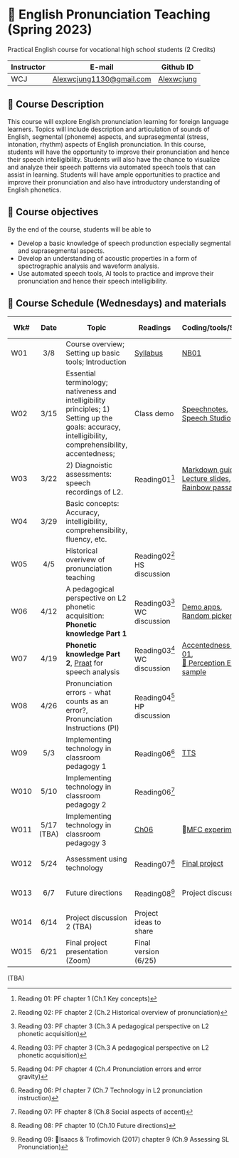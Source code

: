 # 📕 English Pronunciation Teaching (Spring 2023)
Practical English course for vocational high school students (2 Credits)

|Instructor|E-mail|Github ID|
|--|--|--|
|WCJ|Alexwcjung1130@gmail.com|[Alexwcjung](https://github.com/Alexwcjung)|

## 🍃 Course Description
This course will explore English pronunciation learning for foreign language learners. Topics will include description and articulation of sounds of English, segmental (phoneme) aspects, and suprasegmental (stress, intonation, rhythm) aspects of English pronunciation. In this course, students will have the opportunity to improve their pronunciation and hence their speech intelligibility. Students will also have the chance to visualize and analyze their speech patterns via automated speech tools that can assist in learning. Students will have ample opportunities to practice and improve their pronunciation and also have introductory understanding of English phonetics.

## 🍃 Course objectives
By the end of the course, students will be able to
+ Develop a basic knowledge of speech produnction especially segmental and suprasegmental aspects.
+ Develop an understanding of acoustic properties in a form of spectrographic analysis and waveform analysis.
+ Use automated speech tools, AI tools to practice and improve their pronunciation and hence their speech intelligibility.

## 🍃 Course Schedule (Wednesdays) and materials


|Wk#|Date|Topic|Readings|Coding/tools/Slides|Activities & Assignments|
|--|:--:|--|--|--|--|
|W01|3/8|Course overview; Setting up basic tools; Introduction|[Syllabus](https://github.com/MK316/Spring2023/blob/main/EPA/data/S23Syllabus_PhD_AssmEngPron.pdf)|[NB01](https://github.com/MK316/Spring2023/blob/main/EPA/EPA_W01.md)|[Todo](https://github.com/MK316/Spring2023/blob/main/EPA/todo_01.md), [Praat recording](https://github.com/MK316/Spring2023/blob/main/data/praat_recording.pdf)|
|W02|3/15|Essential terminology; nativeness and intelligibility principles; 1) Setting up the goals: accuracy, intelligibility, comprehensibility, accentedness;  |Class demo|[Speechnotes](https://speechnotes.co/), [Speech Studio](https://speech.microsoft.com/portal/pronunciationassessmenttool)||
|W03|3/22|2) Diagnoistic assessments: speech recordings of L2. |Reading01[^1] |[Markdown guide](https://docs.github.com/en/get-started/writing-on-github/getting-started-with-writing-and-formatting-on-github/basic-writing-and-formatting-syntax), <br>[Lecture slides](https://github.com/MK316/Spring2023/blob/main/EPA/Slides/EPA_CH01.key.pdf), <br>[Rainbow passage](https://github.com/MK316/Spring2023/blob/main/EPA/rainbow.ipynb)|[Lesson sample](https://colab.research.google.com/github/MK316/Spring2023/blob/main/DL/DLW02c.ipynb), <br> [Assign01](https://github.com/MK316/Spring2023/blob/main/DL/DL_Assign01.ipynb)|
|W04|3/29|Basic concepts: Accuracy, intelligibility, comprehensibility, fluency, etc. |||
|W05|4/5| Historical overivew of pronunciation teaching |Reading02[^2] HS discussion||
|W06|4/12|A pedagogical perspective on L2 phonetic acquisition: **Phonetic knowledge Part 1** |Reading03[^3] WC discussion|[Demo apps](https://github.com/MK316/Spring2023/blob/main/EPA/EPA_W06_demos.ipynb),<br>[Random picker](https://github.com/MK316/Spring2023/blob/main/RandomPickerS23.ipynb)|
|W07|4/19|**Phonetic knowledge Part 2**, [Praat](https://www.fon.hum.uva.nl/praat/) for speech analysis|Reading03[^3] WC discussion|[Accentedness Exp 01](https://github.com/MK316/Spring2023/blob/main/EPA/Exp01.md),<br>[💾 Perception Exp sample](https://github.com/MK316/Spring2023/raw/main/EPA/data/perception01.zip)|[💾 PHJ](https://github.com/MK316/Spring2023/raw/main/EPA/data/PHJ.zip),<br>[💾 SHS](https://github.com/MK316/Spring2023/raw/main/EPA/data/SHS.zip),<br>[💾 JWC](https://github.com/MK316/Spring2023/raw/main/EPA/data/JWC.zip)|
|W08|4/26| Pronunciation errors - what counts as an error?, <br>Pronunciation Instructions (PI) |Reading04[^4] HP discussion  ||
|W09|5/3|Implementing technology in classroom pedagogy 1 |Reading06[^6]|[TTS](https://colab.research.google.com/github/MK316/Spring2023/blob/main/gTTS_buttoned_multi.ipynb#scrollTo=81wh4DSk48qc)|
|W010|5/10| Implementing technology in classroom pedagogy 2|Reading06[^7]  ||
|W011|5/17 (TBA)|Implementing technology in classroom pedagogy 3 |[Ch06](https://github.com/MK316/Spring2023/blob/main/EPA/Ch06.md) |💾[MFC experiment](https://drive.google.com/file/d/1Lz4R4n0_nHeLusjiMMbLB1znYZMKo4RV/view?usp=share_link)|[File to submit & Survey, Due 5/23](https://forms.gle/2e4JLYUncYbkrPZa9)|
|W012|5/24| Assessment using technology | Reading07[^8] |[Final project](https://github.com/MK316/Spring2023/blob/main/EPA/EPA_final.md)|[💾ASRexp](https://github.com/MK316/Spring2023/raw/main/EPA/data/ASRexp.zip),<br> [Result file to upload](https://forms.gle/W5hETJ665UjBz8Ro6)|
|W013|6/7| Future directions|Reading08[^9] |Project discussion|Ch.9 Discussion, [Gradio](https://github.com/MK316/Spring2023/blob/main/DL/Gradio.ipynb)|
|W014|6/14| Project discussion 2 (TBA) |Project ideas to share||[Post survey](https://forms.gle/vq6d7HNonNWD7N1aA)|
|W015|6/21|Final project presentation (Zoom) | Final version (6/25) ||[Reflection 1-2 page](https://forms.gle/8XoVYTE9ygi8gR8s8)|

[^1]: Reading 01: PF chapter 1 (Ch.1 Key concepts)
[^2]: Reading 02: PF chapter 2 (Ch.2 Historical overview of pronunciation)
[^3]: Reading 03: PF chapter 3 (Ch.3 A pedagogical perspective on L2 phonetic acquisition)
[^4]: Reading 04: PF chapter 4 (Ch.4 Pronunciation errors and error gravity)

(TBA)

[^5]: Reading 05: PF chapter 5 (Ch.5 Pronunciation instruction research)
[^6]: Reading 06: Pf chapter 7 (Ch.7 Technology in L2 pronunciation instruction)
[^7]: Reading 07: PF chapter 8 (Ch.8 Social aspects of accent)
[^8]: Reading 08: PF chapter 10 (Ch.10 Future directions)
[^9]: Reading 09: Isaacs & Trofimovich (2017) chapter 9 (Ch.9 Assessing SL Pronunciation)
[^10]: SLPA chapter 2 (Ch.2 What do raters need in a pronunciation scale? The user's view (by Luke Harding)



